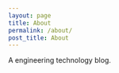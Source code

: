 ```yaml
---
layout: page
title: About
permalink: /about/
post_title: About
---
```


A engineering technology blog.
